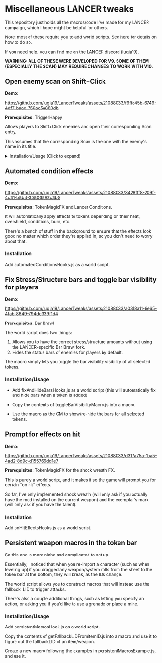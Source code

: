 # Miscellaneous LANCER tweaks

This repository just holds all the macros/code I've made for my LANCER campaign, which I hope might be helpful for others.

Note: most of these require you to add world scripts. See [here](https://foundryvtt.wiki/en/basics/world-scripts) for details on how to do so.

If you need help, you can find me on the LANCER discord (lugia19).

**WARNING: ALL OF THESE WERE DEVELOPED FOR V9. SOME OF THEM (ESPECIALLY THE SCAN) MAY REQUIRE CHANGES TO WORK WITH V10.**

## Open enemy scan on Shift+Click

**Demo**: 

https://github.com/lugia19/LancerTweaks/assets/21088033/f9ffc45b-6749-4df7-baae-750ae5a889db



**Prerequisites**: TriggerHappy 

Allows players to Shift+Click enemies and open their corresponding Scan entry. 

This assumes that the corresponding Scan is the one with the enemy's name in its title.


<details>
	<summary>Installation/Usage (Click to expand)</summary>
	
	- Add scanOnShiftClickHooks.js as a world script.
	
	- Copy the contents of enableScanForTokenMacro.js into a macro.

	- Create the 'Trigger Happy' journal directory, and a journal inside it also called 'Trigger Happy'.
	
	NOTE: The script assumes that you have not changed the default trigger happy settings (specifically, the triggers folder and journal entry should both be "Trigger Happy").

	- Create the Scan entry for an enemy (I believe there's a macro for that.)

	- Make sure the Scan entry's title contains the enemy's name.

	- Have the GM select the token and run the enableScanForToken marco added earlier. 
	
	- This will enable shift-clicking for all tokens of that actor (enemy type).

</details>

## Automated condition effects

**Demo**: 

https://github.com/lugia19/LancerTweaks/assets/21088033/3428fff8-209f-4c31-b8b4-35806892c3b0




**Prerequisites**: TokenMagicFX and Lancer Conditions.

It will automatically apply effects to tokens depending on their heat, overshield, conditions, burn, etc.

There's a bunch of stuff in the background to ensure that the effects look good no matter which order they're applied in, so you don't need to worry about that.

### Installation
Add automatedConditionsHooks.js as a world script.



## Fix Stress/Structure bars and toggle bar visibility for players

**Demo**:

https://github.com/lugia19/LancerTweaks/assets/21088033/a0318a11-9e65-4fab-8649-794dc339f1d4



**Prerequisites**: Bar Brawl

The world script does two things:
1) Allows you to have the correct stress/structure amounts without using the LANCER-specific Bar Brawl fork.
2) Hides the status bars of enemies for players by default.

The macro simply lets you toggle the bar visibility visibility of all selected tokens.

### Installation/Usage

- Add fixAndHideBarsHooks.js as a world script (this will automatically fix and hide bars when a token is added).

- Copy the contents of toggleBarVisibilityMacro.js into a macro. 

- Use the macro as the GM to show/re-hide the bars for all selected tokens.



## Prompt for effects on hit

**Demo**: 

https://github.com/lugia19/LancerTweaks/assets/21088033/d317a75a-1ba5-4ad2-8d9c-d155766dd1e7



**Prerequisites**: TokenMagicFX for the shock wreath FX.

This is purely a world script, and it makes it so the game will prompt you for certain "on hit" effects.

So far, I've only implemented shock wreath (will only ask if you actually have the mod installed on the current weapon) and the exemplar's mark (will only ask if you have the talent).

### Installation

Add onHitEffectsHooks.js as a world script.



## Persistent weapon macros in the token bar

So this one is more niche and complicated to set up. 

Essentially, I noticed that when you re-import a character (such as when leveling up) if you dragged any weapon/system rolls from the sheet to the token bar at the bottom, they will break, as the IDs change.

The world script allows you to construct macros that will instead use the fallback_LID to trigger attacks.

There's also a couple additional things, such as letting you specify an action, or asking you if you'd like to use a grenade or place a mine.


### Installation/Usage

Add persistentMacrosHook.js as a world script.

Copy the contents of getFallbackLIDFromItemID.js into a macro and use it to figure out the fallbackLID of an item/weapon.

Create a new macro following the examples in persistentMacrosExample.js, and use it.
